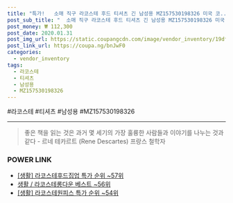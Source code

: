 ```yaml
--- 
title: "특가!   소매 직구 라코스테 후드 티셔츠 긴 남성용 MZ157530198326 미국 코..." 
post_sub_title: "  소매 직구 라코스테 후드 티셔츠 긴 남성용 MZ157530198326 미국 코튼 저지" 
post_money: ₩ 112,300 
post_date: 2020.01.31 
post_img_url: https://static.coupangcdn.com/image/vendor_inventory/19df/f3bf0fd96981fdfdde9c3f127437794c234bbbb869fac7c264797a3a77ad.jpg 
post_link_url: https://coupa.ng/bnJwF0 
categories: 
  - vendor_inventory 
tags: 
  - 라코스테 
  - 티셔츠 
  - 남성용 
  - MZ157530198326 
--- 
```

  #라코스테 #티셔츠 #남성용 #MZ157530198326 
<hr> 

> 좋은 책을 읽는 것은 과거 몇 세기의 가장 훌륭한 사람들과 이야기를 나누는 것과 같다 - 르네 테카르트 (Rene Descartes) 프랑스 철학자 


### POWER LINK

* <a href="https://blog.naver.com/sakai111/221790867692" target="_blank"> [생활] 라코스테후드집업 특가 순위 ~57위</a>
* <a href="https://blog.naver.com/santokki14/221779836998" target="_blank">생활 / 라코스테롱다운 베스트 ~56위</a>
* <a href="https://blog.naver.com/sakai111/221785266238" target="_blank"> [생활] 라코스테원피스 특가 순위 ~54위</a>
